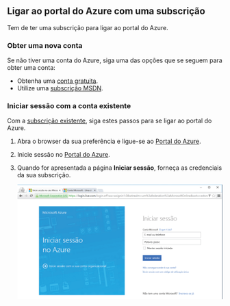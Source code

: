 
<!--
includes/azure-include-getting-started-v12portal-gettings-an-account.md

Latest Freshness check:  2016-04-11 , carlrab.

As of circa 2016-04-11, the following topics might include this include:
articles/sql-database/sql-database-get-started-tutorial.md

-->
## Ligar ao portal do Azure com uma subscrição
Tem de ter uma subscrição para ligar ao portal do Azure.

### Obter uma nova conta
Se não tiver uma conta do Azure, siga uma das opções que se seguem para obter uma conta:

* Obtenha uma [conta gratuita](https://azure.microsoft.com/get-started/).
* Utilize uma [subscrição MSDN](https://azure.microsoft.com/pricing/member-offers/msdn-benefits/).

### Iniciar sessão com a conta existente
Com a [subscrição existente](https://account.windowsazure.com/Home/Index), siga estes passos para se ligar ao portal do Azure.

1. Abra o browser da sua preferência e ligue-se ao [Portal do Azure](https://portal.azure.com/).
2. Inicie sessão no [Portal do Azure](https://portal.azure.com/).
3. Quando for apresentada a página **Iniciar sessão**, forneça as credenciais da sua subscrição.
   
   ![Iniciar sessão](./media/azure-getting-started-portal-login/login.png)

<!----HONumber=Sep16_HO3-->


